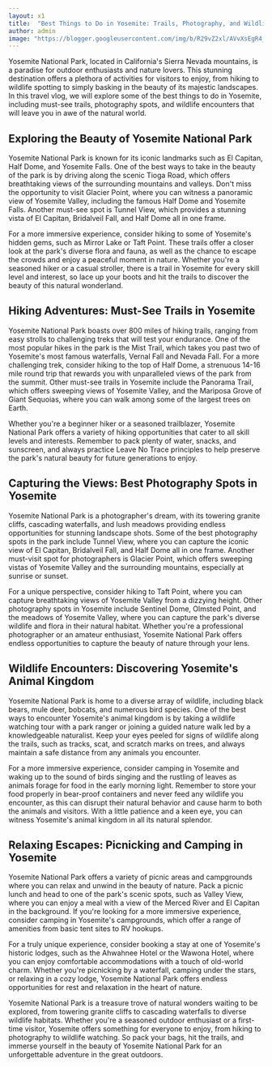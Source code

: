 ```yaml
---
layout: x1
title:  "Best Things to Do in Yosemite: Trails, Photography, and Wildlife"
author: admin
image: "https://blogger.googleusercontent.com/img/b/R29vZ2xl/AVvXsEgR4_zUm58j_p1o3au6tE6mCpaeFjBCSglFBt-y7ddSKcbefLXEimltuipU6d8i_DySpDoCflxCARYMSLbrLJoTwsnpl-AzpLChMnX9Z4ERG2PiR7fwoeggBF6EtqqL79eO8LMIPWSfzqaXXWM2C11tn8q917fZBbarXIm4USwoyiSTgseMuGQTneFudn0/s1600/Best%20Things%20to%20Do%20in%20Yosemite.png"
---
```




<p>Yosemite National Park, located in California's Sierra Nevada mountains, is a paradise for outdoor enthusiasts and nature lovers. This stunning destination offers a plethora of activities for visitors to enjoy, from hiking to wildlife spotting to simply basking in the beauty of its majestic landscapes. In this travel vlog, we will explore some of the best things to do in Yosemite, including must-see trails, photography spots, and wildlife encounters that will leave you in awe of the natural world.</p>
<h2>Exploring the Beauty of Yosemite National Park</h2>
<p>Yosemite National Park is known for its iconic landmarks such as El Capitan, Half Dome, and Yosemite Falls. One of the best ways to take in the beauty of the park is by driving along the scenic Tioga Road, which offers breathtaking views of the surrounding mountains and valleys. Don't miss the opportunity to visit Glacier Point, where you can witness a panoramic view of Yosemite Valley, including the famous Half Dome and Yosemite Falls. Another must-see spot is Tunnel View, which provides a stunning vista of El Capitan, Bridalveil Fall, and Half Dome all in one frame.</p>
<p>For a more immersive experience, consider hiking to some of Yosemite's hidden gems, such as Mirror Lake or Taft Point. These trails offer a closer look at the park's diverse flora and fauna, as well as the chance to escape the crowds and enjoy a peaceful moment in nature. Whether you're a seasoned hiker or a casual stroller, there is a trail in Yosemite for every skill level and interest, so lace up your boots and hit the trails to discover the beauty of this natural wonderland.</p>
<h2>Hiking Adventures: Must-See Trails in Yosemite</h2>
<p>Yosemite National Park boasts over 800 miles of hiking trails, ranging from easy strolls to challenging treks that will test your endurance. One of the most popular hikes in the park is the Mist Trail, which takes you past two of Yosemite's most famous waterfalls, Vernal Fall and Nevada Fall. For a more challenging trek, consider hiking to the top of Half Dome, a strenuous 14-16 mile round trip that rewards you with unparalleled views of the park from the summit. Other must-see trails in Yosemite include the Panorama Trail, which offers sweeping views of Yosemite Valley, and the Mariposa Grove of Giant Sequoias, where you can walk among some of the largest trees on Earth.</p>
<p>Whether you're a beginner hiker or a seasoned trailblazer, Yosemite National Park offers a variety of hiking opportunities that cater to all skill levels and interests. Remember to pack plenty of water, snacks, and sunscreen, and always practice Leave No Trace principles to help preserve the park's natural beauty for future generations to enjoy.</p>
<h2>Capturing the Views: Best Photography Spots in Yosemite</h2>
<p>Yosemite National Park is a photographer's dream, with its towering granite cliffs, cascading waterfalls, and lush meadows providing endless opportunities for stunning landscape shots. Some of the best photography spots in the park include Tunnel View, where you can capture the iconic view of El Capitan, Bridalveil Fall, and Half Dome all in one frame. Another must-visit spot for photographers is Glacier Point, which offers sweeping vistas of Yosemite Valley and the surrounding mountains, especially at sunrise or sunset.</p>
<p>For a unique perspective, consider hiking to Taft Point, where you can capture breathtaking views of Yosemite Valley from a dizzying height. Other photography spots in Yosemite include Sentinel Dome, Olmsted Point, and the meadows of Yosemite Valley, where you can capture the park's diverse wildlife and flora in their natural habitat. Whether you're a professional photographer or an amateur enthusiast, Yosemite National Park offers endless opportunities to capture the beauty of nature through your lens.</p>
<h2>Wildlife Encounters: Discovering Yosemite's Animal Kingdom</h2>
<p>Yosemite National Park is home to a diverse array of wildlife, including black bears, mule deer, bobcats, and numerous bird species. One of the best ways to encounter Yosemite's animal kingdom is by taking a wildlife watching tour with a park ranger or joining a guided nature walk led by a knowledgeable naturalist. Keep your eyes peeled for signs of wildlife along the trails, such as tracks, scat, and scratch marks on trees, and always maintain a safe distance from any animals you encounter.</p>
<p>For a more immersive experience, consider camping in Yosemite and waking up to the sound of birds singing and the rustling of leaves as animals forage for food in the early morning light. Remember to store your food properly in bear-proof containers and never feed any wildlife you encounter, as this can disrupt their natural behavior and cause harm to both the animals and visitors. With a little patience and a keen eye, you can witness Yosemite's animal kingdom in all its natural splendor.</p>
<h2>Relaxing Escapes: Picnicking and Camping in Yosemite</h2>
<p>Yosemite National Park offers a variety of picnic areas and campgrounds where you can relax and unwind in the beauty of nature. Pack a picnic lunch and head to one of the park's scenic spots, such as Valley View, where you can enjoy a meal with a view of the Merced River and El Capitan in the background. If you're looking for a more immersive experience, consider camping in Yosemite's campgrounds, which offer a range of amenities from basic tent sites to RV hookups.</p>
<p>For a truly unique experience, consider booking a stay at one of Yosemite's historic lodges, such as the Ahwahnee Hotel or the Wawona Hotel, where you can enjoy comfortable accommodations with a touch of old-world charm. Whether you're picnicking by a waterfall, camping under the stars, or relaxing in a cozy lodge, Yosemite National Park offers endless opportunities for rest and relaxation in the heart of nature.</p>
<p>Yosemite National Park is a treasure trove of natural wonders waiting to be explored, from towering granite cliffs to cascading waterfalls to diverse wildlife habitats. Whether you're a seasoned outdoor enthusiast or a first-time visitor, Yosemite offers something for everyone to enjoy, from hiking to photography to wildlife watching. So pack your bags, hit the trails, and immerse yourself in the beauty of Yosemite National Park for an unforgettable adventure in the great outdoors.</p>

